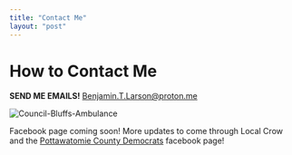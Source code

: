 ```yaml
---
title: "Contact Me"
layout: "post"
---
```


# How to Contact Me

**SEND ME EMAILS!** [Benjamin.T.Larson@proton.me](mailto:Benjamin.T.Larson@proton.me)

![Council-Bluffs-Ambulance](../images/BenLarson4.jpg)

Facebook page coming soon! More updates to come through Local Crow and the [Pottawatomie County Democrats](https://www.facebook.com/pottawattamiecountydems/) facebook page!
